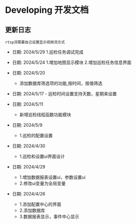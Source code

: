 # Developing 开发文档

## 更新日志
    rtsp流需要自己设置显示视频流方式

+ 日期: 2024/5/29
    1.巡检任务调试完成
    
+ 日期: 2024/5/24
    1.增加地图显示模块
    2.增加巡检任务信息界面

+ 日期: 2024/5/20
    - 添加数据库筛选项的功能,按时间，按值筛选
    
+ 日期: 2024/5/17
        - 巡检时间设置支持天数，星期来设置
        
+ 日期: 2024/5/11
    - 新增巡检线程函数功能模块

+ 日期: 2024/5/9
    - 1.巡检的配置设置
    
+ 日期: 2024/4/30
    - 1.巡检和设置ui界面设计
    
+ 日期: 2024/4/29
    - 1.增加数据报表设置ui，参数设置ui
    - 2.修改ui变量为全局变量
+ 日期: 2024/4/26
    - 1.添加配置中心的界面
    - 2.添加数据库
    - 3.数据报表显示，事件中心显示
